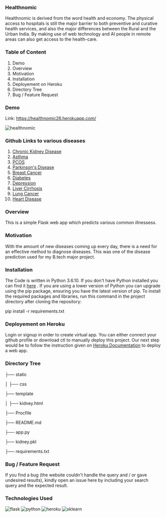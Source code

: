 ### Healthnomic 
Healthnomic is derived from the word health and economy.  The physical access to hospitals is still the major barrier to both preventive and curative health services, and also the major differences between the Rural and the Urban India. By making use of web technology and AI people in remote areas can also get access to the health-care.


### Table of Content
1. Demo
2. Overview
3. Motivation
4. Installation
5. Deployement on Heroku
6. Directory Tree
7. Bug / Feature Request

### Demo

Link: https://healthnomic26.herokuapp.com/

![healthnomic](https://user-images.githubusercontent.com/36689965/120914042-0af4d900-c6b9-11eb-88ad-6f74e7a81525.JPG)

### Github Links to various diseases 

1. [Chronic Kidney Disease](https://github.com/NavJyo/Chronic-Kidney-Disease-prediction-using-machine-learning )
2. [Asthma](https://github.com/NavJyo/Asthma-Prediction-using-machine-learning )
3. [PCOS](https://github.com/NavJyo/PCOS-prediction-using-machine-learning ) 
4. [Parkinson's Disease](https://github.com/NavJyo/Parkinsons-disease-prediction-using-machine-learning) 
5. [Breast Cancer](https://github.com/NavJyo/Breast-Cancer-prediction-using-machine-learning) 
6. [Diabetes](https://github.com/NavJyo/Diabetes-prediction-using-machine-learning)
7. [Depression](https://github.com/NavJyo/Depression-prediction-using-Machine-learning)  
8. [Liver Cirrhosis](https://github.com/NavJyo/Liver-Cirrhosis-prediction-using-machine-learning)  
9. [Lung Cancer](https://github.com/NavJyo/Lung-Cancer-Prediction-using-machine-learning)  
10. [Heart Disease](https://github.com/NavJyo/A-flask-based-web-app-for-heart-disease-prediction)


### Overview

This is a simple Flask web app which predicts various common illnessess. 

### Motivation

With the amount of new diseases coming up every day, there is a need for an effective method to diagnose diseases.  This was one of the disease prediction used for my B.tech major project. 

### Installation

The Code is written in Python 3.6.10. If you don't have Python installed you can find it [here](https://www.python.org) . If you are using a lower version of Python you can upgrade using the pip package, ensuring you have the latest version of pip. To install the required packages and libraries, run this command in the project directory after cloning the repository:


pip install -r requirements.txt



### Deployement on Heroku

Login or signup in order to create virtual app. You can either connect your github profile or download ctl to manually deploy this project.
Our next step would be to follow the instruction given on [Heroku Documentation](https://devcenter.heroku.com/articles/getting-started-with-python)  to deploy a web app.


### Directory Tree

├── static 

 │   ├── css
 
├── template

 │   ├── kidney.html
 
├── Procfile

├── README.md

├── app.py 

├── kidney.pkl

├── requirements.txt
 

### Bug / Feature Request
If you find a bug (the website couldn't handle the query and / or gave undesired results), kindly open an issue here by including your search query and the expected result. 

### Technologies Used

![flask](https://user-images.githubusercontent.com/36689965/117563372-0ab9eb80-b0c3-11eb-9a6d-52962fd46e07.png)  ![python](https://user-images.githubusercontent.com/36689965/117563454-97fd4000-b0c3-11eb-866b-3929f09b6cbc.jpg)
![heroku](https://user-images.githubusercontent.com/36689965/117563393-2ae9aa80-b0c3-11eb-9731-2c681ca645d6.png) ![sklearn](https://user-images.githubusercontent.com/36689965/117563487-e1e62600-b0c3-11eb-83bb-e6cb104408f2.png)




